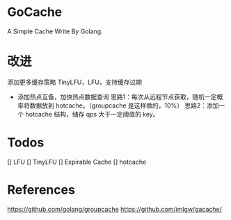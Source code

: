 # GoCache

A Simple Cache Write By Golang.

# 改进

添加更多缓存策略 TinyLFU，LFU，支持缓存过期
- 添加热点互备，加快热点数据查询
  思路1：每次从远程节点获取，随机一定概率将数据放到 hotcache。（groupcache 是这样做的，10%）
  思路2：添加一个 hotcache 结构，储存 qps 大于一定阈值的 key。
  
# Todos

[] LFU
[] TinyLFU
[] Expirable Cache
[] hotcache
# References

<https://github.com/golang/groupcache>
<https://github.com/imlgw/gacache/>
